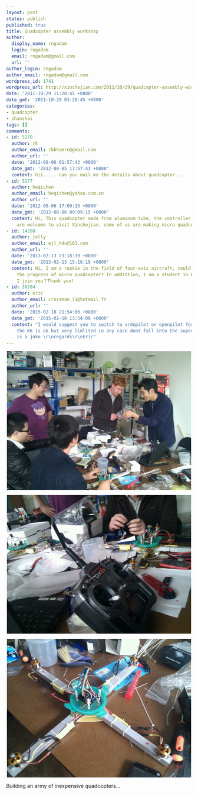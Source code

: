 ```yaml
---
layout: post
status: publish
published: true
title: Quadcopter assembly workshop
author:
  display_name: rngadam
  login: rngadam
  email: rngadam@gmail.com
  url: ''
author_login: rngadam
author_email: rngadam@gmail.com
wordpress_id: 1741
wordpress_url: http://xinchejian.com/2011/10/29/quadcopter-assembly-workshop/
date: '2011-10-29 11:20:45 +0800'
date_gmt: '2011-10-29 03:20:45 +0800'
categories:
- quadcopter
- shanzhai
tags: []
comments:
- id: 5170
  author: rk
  author_email: rbbhamre@gmail.com
  author_url: ''
  date: '2012-08-06 01:57:43 +0800'
  date_gmt: '2012-08-05 17:57:43 +0800'
  content: hii..... can you mail me the details about quadcopter...
- id: 5177
  author: heqichen
  author_email: heqichen@yahoo.com.cn
  author_url: ''
  date: '2012-08-06 17:09:15 +0800'
  date_gmt: '2012-08-06 09:09:15 +0800'
  content: Hi, This quadcopter made from aluminum tube, the controller is KK. You
    are welcome to visit Xinchejian, some of us are making micro quadcopter now :-)
- id: 14288
  author: jelly
  author_email: wjl_hdu@163.com
  author_url: ''
  date: '2013-02-13 23:18:19 +0800'
  date_gmt: '2013-02-13 15:18:19 +0800'
  content: Hi, I am a rookie in the field of four-axis aircraft, could mail me  about
    the progress of micro quadcopter? In addittion, I am a student in Hangzhou ,could
    I join you？Thank you!
- id: 30204
  author: eric
  author_email: crossman_11@hotmail.fr
  author_url: ''
  date: '2015-02-18 21:54:00 +0800'
  date_gmt: '2015-02-18 13:54:00 +0800'
  content: "I would suggest you to switch to ardupilot or openpilot for controller
    the KK is ok but very limlited in any case dont fall into the super QQ that controller
    is a joke \r\nregards\r\nEric"
---
```

<p><img style="display:block;margin-right:auto;margin-left:auto;" alt="image" src="/uploads/2011/10/wpid-IMG_20111029_111224.jpg" /></p>
<p><img style="display:block;margin-right:auto;margin-left:auto;" alt="image" src="/uploads/2011/10/wpid-IMG_20111029_111240.jpg" /></p>
<p><img style="display:block;margin-right:auto;margin-left:auto;" alt="image" src="/uploads/2011/10/wpid-1319858342504.jpg" /></p>
<p>Building an army of inexpensive quadcopters...</p></p>
